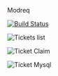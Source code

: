 Modreq

[![Build Status](http://78.108.102.246:8080/buildStatus/icon?job=Tickets)](http://78.108.102.246:8080/job/Tickets/)


![Tickets list](https://img.lynsis.cloud/u/01.37.43-27.02.19.png)

![Ticket Claim](https://img.lynsis.cloud/u/20.22.26-27.02.19.png)

![Ticket Mysql](https://img.lynsis.cloud/u/01.39.03-27.02.19.png)
